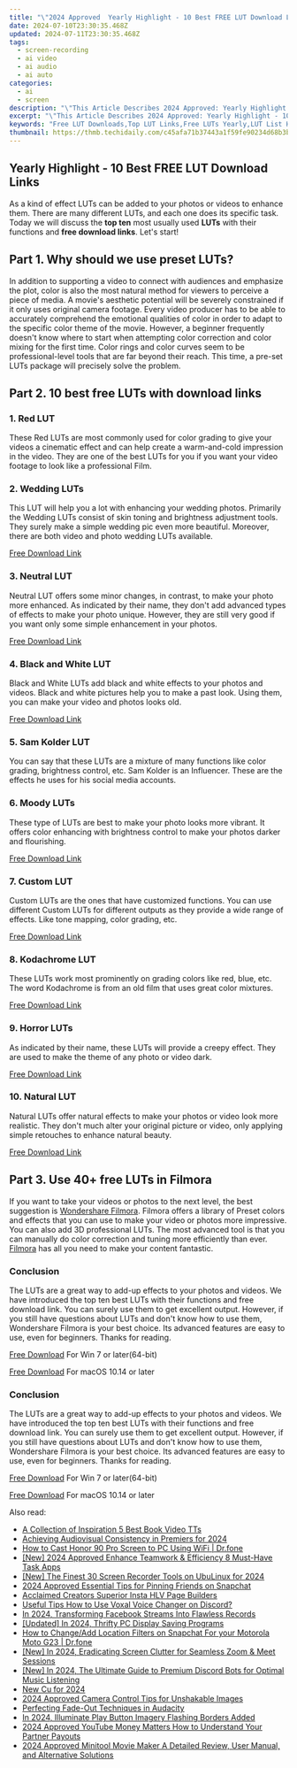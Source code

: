 ```yaml
---
title: "\"2024 Approved  Yearly Highlight - 10 Best FREE LUT Download Links\""
date: 2024-07-10T23:30:35.468Z
updated: 2024-07-11T23:30:35.468Z
tags: 
  - screen-recording
  - ai video
  - ai audio
  - ai auto
categories: 
  - ai
  - screen
description: "\"This Article Describes 2024 Approved: Yearly Highlight - 10 Best FREE LUT Download Links\""
excerpt: "\"This Article Describes 2024 Approved: Yearly Highlight - 10 Best FREE LUT Download Links\""
keywords: "Free LUT Downloads,Top LUT Links,Free LUTs Yearly,LUT List Highlights,Top Free LUTs,LUT Download Guide,Best FREE LUTs"
thumbnail: https://thmb.techidaily.com/c45afa71b37443a1f59fe90234d68b3b0e50e4c51b39e47e7a2ccf645d397043.PNG
---
```


## Yearly Highlight - 10 Best FREE LUT Download Links

As a kind of effect LUTs can be added to your photos or videos to enhance them. There are many different LUTs, and each one does its specific task. Today we will discuss the **top ten** most usually used **LUTs** with their functions and **free download links**. Let's start!

## Part 1\. Why should we use preset LUTs?

In addition to supporting a video to connect with audiences and emphasize the plot, color is also the most natural method for viewers to perceive a piece of media. A movie's aesthetic potential will be severely constrained if it only uses original camera footage. Every video producer has to be able to accurately comprehend the emotional qualities of color in order to adapt to the specific color theme of the movie. However, a beginner frequently doesn't know where to start when attempting color correction and color mixing for the first time. Color rings and color curves seem to be professional-level tools that are far beyond their reach. This time, a pre-set LUTs package will precisely solve the problem.

## Part 2\. 10 best free LUTs with download links

### 1\. Red LUT

These Red LUTs are most commonly used for color grading to give your videos a cinematic effect and can help create a warm-and-cold impression in the video. They are one of the best LUTs for you if you want your video footage to look like a professional Film.

### 2\. Wedding LUTs

This LUT will help you a lot with enhancing your wedding photos. Primarily the Wedding LUTs consist of skin toning and brightness adjustment tools. They surely make a simple wedding pic even more beautiful. Moreover, there are both video and photo wedding LUTs available.

[Free Download Link](https://fixthephoto.com/free-wedding-luts)

### 3\. Neutral LUT

Neutral LUT offers some minor changes, in contrast, to make your photo more enhanced. As indicated by their name, they don't add advanced types of effects to make your photo unique. However, they are still very good if you want only some simple enhancement in your photos.

[Free Download Link](https://www.hythan.com/luts/s-log-3-neutral-lut-updated)

### 4\. Black and White LUT

Black and White LUTs add black and white effects to your photos and videos. Black and white pictures help you to make a past look. Using them, you can make your video and photos looks old.

[Free Download Link](https://fixthephoto.com/black-and-white-lut)

### 5\. Sam Kolder LUT

You can say that these LUTs are a mixture of many functions like color grading, brightness control, etc. Sam Kolder is an Influencer. These are the effects he uses for his social media accounts.

### 6\. Moody LUTs

These type of LUTs are best to make your photo looks more vibrant. It offers color enhancing with brightness control to make your photos darker and flourishing.

[Free Download Link](https://www.on1.com/free/luts/)

### 7\. Custom LUT

Custom LUTs are the ones that have customized functions. You can use different Custom LUTs for different outputs as they provide a wide range of effects. Like tone mapping, color grading, etc.

[Free Download Link](https://www.shutterstock.com/blog/free-luts-for-log-footage)

### 8\. Kodachrome LUT

These LUTs work most prominently on grading colors like red, blue, etc. The word Kodachrome is from an old film that uses great color mixtures.

[Free Download Link](https://fixthephoto.com/kodachrome-lut)

### 9\. Horror LUTs

As indicated by their name, these LUTs will provide a creepy effect. They are used to make the theme of any photo or video dark.

[Free Download Link](https://lwks.com/shortcuts-4-how-to-use-luts/)

### 10\. Natural LUT

Natural LUTs offer natural effects to make your photos or video look more realistic. They don't much alter your original picture or video, only applying simple retouches to enhance natural beauty.

[Free Download Link](https://motka.net/luts/natural-skin-tone-luts-for-dark-skin-free-download/)

## Part 3\. Use 40+ free LUTs in Filmora

If you want to take your videos or photos to the next level, the best suggestion is [Wondershare Filmora](https://tools.techidaily.com/wondershare/filmora/download/). Filmora offers a library of Preset colors and effects that you can use to make your video or photos more impressive. You can also add 3D professional LUTs. The most advanced tool is that you can manually do color correction and tuning more efficiently than ever. [Filmora](https://tools.techidaily.com/wondershare/filmora/download/) has all you need to make your content fantastic.

### Conclusion

The LUTs are a great way to add-up effects to your photos and videos. We have introduced the top ten best LUTs with their functions and free download link. You can surely use them to get excellent output. However, if you still have questions about LUTs and don't know how to use them, Wondershare Filmora is your best choice. Its advanced features are easy to use, even for beginners. Thanks for reading.

[Free Download](https://tools.techidaily.com/wondershare/filmora/download/) For Win 7 or later(64-bit)

[Free Download](https://tools.techidaily.com/wondershare/filmora/download/) For macOS 10.14 or later

### Conclusion

The LUTs are a great way to add-up effects to your photos and videos. We have introduced the top ten best LUTs with their functions and free download link. You can surely use them to get excellent output. However, if you still have questions about LUTs and don't know how to use them, Wondershare Filmora is your best choice. Its advanced features are easy to use, even for beginners. Thanks for reading.

[Free Download](https://tools.techidaily.com/wondershare/filmora/download/) For Win 7 or later(64-bit)

[Free Download](https://tools.techidaily.com/wondershare/filmora/download/) For macOS 10.14 or later

<ins class="adsbygoogle"
     style="display:block"
     data-ad-format="autorelaxed"
     data-ad-client="ca-pub-7571918770474297"
     data-ad-slot="1223367746"></ins>

<ins class="adsbygoogle"
     style="display:block"
     data-ad-format="autorelaxed"
     data-ad-client="ca-pub-7571918770474297"
     data-ad-slot="1223367746"></ins>



<ins class="adsbygoogle"
     style="display:block"
     data-ad-client="ca-pub-7571918770474297"
     data-ad-slot="8358498916"
     data-ad-format="auto"
     data-full-width-responsive="true"></ins>


<span class="atpl-alsoreadstyle">Also read:</span>
<div><ul>
<li><a href="https://article-tips.techidaily.com/a-collection-of-inspiration-5-best-book-video-tts/"><u>A Collection of Inspiration  5 Best Book Video TTs</u></a></li>
<li><a href="https://article-tips.techidaily.com/achieving-audiovisual-consistency-in-premiers-for-2024/"><u>Achieving Audiovisual Consistency in Premiers for 2024</u></a></li>
<li><a href="https://screen-mirror.techidaily.com/how-to-cast-honor-90-pro-screen-to-pc-using-wifi-drfone-by-drfone-android/"><u>How to Cast Honor 90 Pro Screen to PC Using WiFi | Dr.fone</u></a></li>
<li><a href="https://facebook-clips.techidaily.com/new-2024-approved-enhance-teamwork-and-efficiency-8-must-have-task-apps/"><u>[New] 2024 Approved  Enhance Teamwork & Efficiency  8 Must-Have Task Apps</u></a></li>
<li><a href="https://screen-recording.techidaily.com/new-the-finest-30-screen-recorder-tools-on-ubulinux-for-2024/"><u>[New] The Finest 30 Screen Recorder Tools on UbuLinux for 2024</u></a></li>
<li><a href="https://snapchat-videos.techidaily.com/2024-approved-essential-tips-for-pinning-friends-on-snapchat/"><u>2024 Approved  Essential Tips for Pinning Friends on Snapchat</u></a></li>
<li><a href="https://instagram-videos.techidaily.com/acclaimed-creators-superior-insta-hlv-page-builders/"><u>Acclaimed Creators  Superior Insta HLV Page Builders</u></a></li>
<li><a href="https://sound-tweaking.techidaily.com/useful-tips-how-to-use-voxal-voice-changer-on-discord/"><u>Useful Tips How to Use Voxal Voice Changer on Discord?</u></a></li>
<li><a href="https://desktop-recording.techidaily.com/in-2024-transforming-facebook-streams-into-flawless-records/"><u>In 2024, Transforming Facebook Streams Into Flawless Records</u></a></li>
<li><a href="https://screen-sharing-recording.techidaily.com/updated-in-2024-thrifty-pc-display-saving-programs/"><u>[Updated] In 2024, Thrifty PC Display Saving Programs</u></a></li>
<li><a href="https://location-social.techidaily.com/how-to-changeadd-location-filters-on-snapchat-for-your-motorola-moto-g23-drfone-by-drfone-virtual-android/"><u>How to Change/Add Location Filters on Snapchat For your Motorola Moto G23 | Dr.fone</u></a></li>
<li><a href="https://on-screen-recording.techidaily.com/new-in-2024-eradicating-screen-clutter-for-seamless-zoom-and-meet-sessions/"><u>[New] In 2024, Eradicating Screen Clutter for Seamless Zoom & Meet Sessions</u></a></li>
<li><a href="https://discord-videos.techidaily.com/new-in-2024-the-ultimate-guide-to-premium-discord-bots-for-optimal-music-listening/"><u>[New] In 2024, The Ultimate Guide to Premium Discord Bots for Optimal Music Listening</u></a></li>
<li><a href="https://video-content-creator.techidaily.com/new-cu-for-2024/"><u>New Cu for 2024</u></a></li>
<li><a href="https://extra-resources.techidaily.com/2024-approved-camera-control-tips-for-unshakable-images/"><u>2024 Approved  Camera Control Tips for Unshakable Images</u></a></li>
<li><a href="https://extra-resources.techidaily.com/perfecting-fade-out-techniques-in-audacity/"><u>Perfecting Fade-Out Techniques in Audacity</u></a></li>
<li><a href="https://youtube-stream.techidaily.com/in-2024-illuminate-play-button-imagery-flashing-borders-added/"><u>In 2024, Illuminate Play Button Imagery  Flashing Borders Added</u></a></li>
<li><a href="https://facebook-record-videos.techidaily.com/2024-approved-youtube-money-matters-how-to-understand-your-partner-payouts/"><u>2024 Approved  YouTube Money Matters  How to Understand Your Partner Payouts</u></a></li>
<li><a href="https://smart-video-editing.techidaily.com/2024-approved-minitool-movie-maker-a-detailed-review-user-manual-and-alternative-solutions/"><u>2024 Approved Minitool Movie Maker A Detailed Review, User Manual, and Alternative Solutions</u></a></li>
</ul></div>
